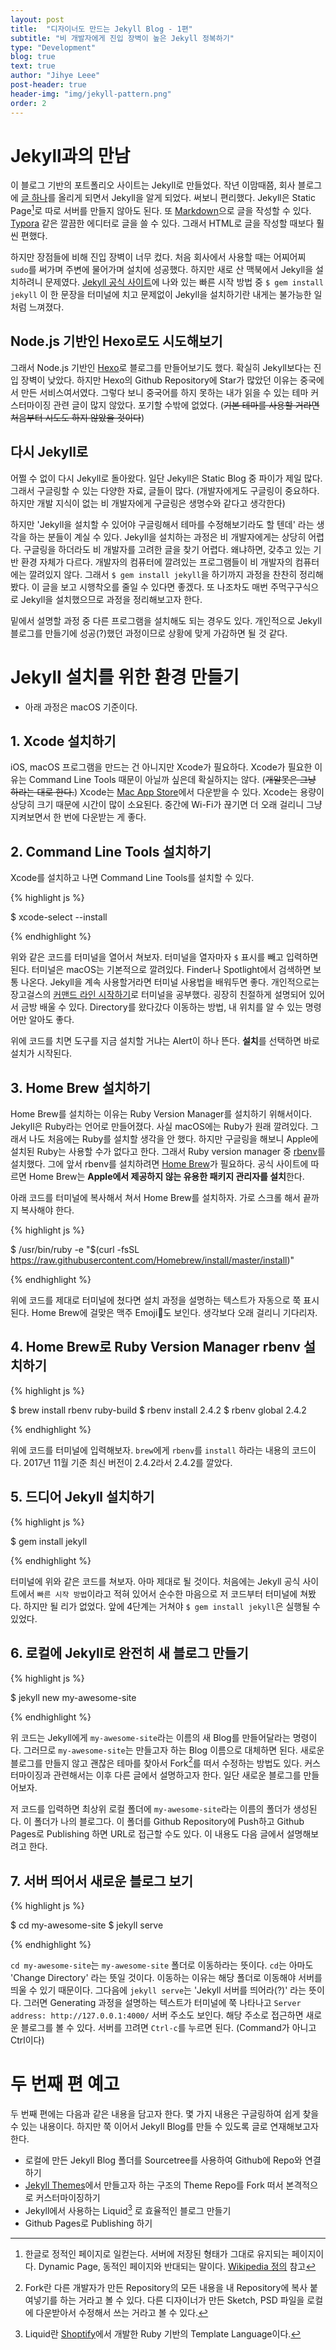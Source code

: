 ```yaml
---
layout: post
title:  "디자이너도 만드는 Jekyll Blog - 1편"
subtitle: "비 개발자에게 진입 장벽이 높은 Jekyll 정복하기"
type: "Development"
blog: true
text: true
author: "Jihye Leee"
post-header: true
header-img: "img/jekyll-pattern.png"
order: 2
---
```


# Jekyll과의 만남

이 블로그 기반의 포트폴리오 사이트는 Jekyll로 만들었다. 작년 이맘때쯤, 회사 블로그에 [글 하나](http://www.ridicorp.com/blog/2016/11/10/highlight/)를 올리게 되면서 Jekyll을 알게 되었다. 써보니 편리했다. Jekyll은 Static Page[^1]로 따로 서버를 만들지 않아도 된다. 또 [Markdown](https://gist.github.com/ihoneymon/652be052a0727ad59601)으로 글을 작성할 수 있다. [Typora](https://typora.io/) 같은 깔끔한 에디터로 글을 쓸 수 있다. 그래서 HTML로 글을 작성할 때보다 훨씬 편했다.

하지만 장점들에 비해 진입 장벽이 너무 컸다. 처음 회사에서 사용할 때는 어찌어찌  `sudo`를 써가며 주변에 물어가며 설치에 성공했다. 하지만 새로 산 맥북에서 Jekyll을 설치하려니 문제였다. [ Jekyll 공식 사이트](https://jekyllrb-ko.github.io/)에 나와 있는 빠른 시작 방법 중 `$ gem install jekyll` 이 한 문장을 터미널에 치고 문제없이 Jekyll을 설치하기란 내게는 불가능한 일처럼 느껴졌다.

## Node.js 기반인 Hexo로도 시도해보기

그래서 Node.js 기반인 [Hexo](https://hexo.io/ko/index.html)로 블로그를 만들어보기도 했다. 확실히 Jekyll보다는 진입 장벽이 낮았다. 하지만 Hexo의 Github Repository에 Star가 많았던 이유는 중국에서 만든 서비스여서였다. 그렇다 보니 중국어를 하지 못하는 내가 읽을 수 있는 테마 커스터마이징 관련 글이 많지 않았다. 포기할 수밖에 없었다. (~~기본 테마를 사용할 거라면 처음부터 시도도 하지 않았을 것이다~~)

## 다시 Jekyll로

어쩔 수 없이 다시 Jekyll로 돌아왔다. 일단 Jekyll은 Static Blog 중 파이가 제일 많다. 그래서 구글링할 수 있는 다양한 자료, 글들이 많다. (개발자에게도 구글링이 중요하다. 하지만 개발 지식이 없는 비 개발자에게 구글링은 생명수와 같다고 생각한다)

하지만 'Jekyll을 설치할 수 있어야 구글링해서 테마를 수정해보기라도 할 텐데' 라는 생각을 하는 분들이 계실 수 있다. Jekyll을 설치하는 과정은 비 개발자에게는 상당히 어렵다. 구글링을 하더라도 비 개발자를 고려한 글을 찾기 어렵다. 왜냐하면, 갖추고 있는 기반 환경 자체가 다르다. 개발자의 컴퓨터에 깔려있는 프로그램들이 비 개발자의 컴퓨터에는 깔려있지 않다. 그래서 `$ gem install jekyll`을 하기까지 과정을 찬찬히 정리해봤다. 이 글을 보고 시행착오를 줄일 수 있다면 좋겠다. 또 나조차도 매번 주먹구구식으로 Jekyll을 설치했으므로 과정을 정리해보고자 한다.

밑에서 설명할 과정 중 다른 프로그램을 설치해도 되는 경우도 있다. 개인적으로 Jekyll 블로그를 만들기에 성공(?)했던 과정이므로 상황에 맞게 가감하면 될 것 같다.

# Jekyll 설치를 위한 환경 만들기

- 아래 과정은 macOS 기준이다.

## 1. Xcode 설치하기

iOS, macOS 프로그램을 만드는 건 아니지만 Xcode가 필요하다. Xcode가 필요한 이유는 Command Line Tools 때문이 아닐까 싶은데 확실하지는 않다. (~~개알못은 그냥 하라는 대로 한다.~~) Xcode는 [Mac App Store](https://itunes.apple.com/kr/app/xcode/id497799835?mt=12)에서 다운받을 수 있다. Xcode는 용량이 상당히 크기 때문에 시간이 많이 소요된다. 중간에 Wi-Fi가 끊기면 더 오래 걸리니 그냥 지켜보면서 한 번에 다운받는 게 좋다.

## 2. Command Line Tools 설치하기

Xcode를 설치하고 나면 Command Line Tools를 설치할 수 있다.

{% highlight js %}

$ xcode-select --install

{% endhighlight %}

위와 같은 코드를 터미널을 열어서 쳐보자. 터미널을 열자마자 `$` 표시를 빼고 입력하면 된다. 터미널은 macOS는 기본적으로 깔려있다. Finder나 Spotlight에서 검색하면 보통 나온다. Jekyll을 계속 사용할거라면 터미널 사용법을 배워두면 좋다. 개인적으로는 장고걸스의 [커맨드 라인 시작하기](https://tutorial.djangogirls.org/ko/intro_to_command_line/)로 터미널을 공부했다. 굉장히 친절하게 설명되어 있어서 금방 배울 수 있다. Directory를 왔다갔다 이동하는 방법, 내 위치를 알 수 있는 명령어만 알아도 좋다. 

위에 코드를 치면 도구를 지금 설치할 거냐는 Alert이 하나 뜬다. **설치**를 선택하면 바로 설치가 시작된다.

## 3. Home Brew 설치하기

Home Brew를 설치하는 이유는 Ruby Version Manager를 설치하기 위해서이다. Jekyll은 Ruby라는 언어로 만들어졌다. 사실 macOS에는 Ruby가 원래 깔려있다. 그래서 나도 처음에는 Ruby를 설치할 생각을 안 했다. 하지만 구글링을 해보니 Apple에 설치된 Ruby는 사용할 수가 없다고 한다. 그래서 Ruby version manager 중 [rbenv](https://github.com/rbenv/rbenv)를 설치했다. 그에 앞서 rbenv를 설치하려면 [Home Brew](https://brew.sh/index_ko.html)가 필요하다. 공식 사이트에 따르면 Home Brew는 **Apple에서 제공하지 않는 유용한 패키지 관리자를 설치**한다.

아래 코드를 터미널에 복사해서 쳐서 Home Brew를 설치하자. 가로 스크롤 해서 끝까지 복사해야 한다.

{% highlight js %}

$ /usr/bin/ruby -e "$(curl -fsSL https://raw.githubusercontent.com/Homebrew/install/master/install)"

{% endhighlight %}

위에 코드를 제대로 터미널에 쳤다면 설치 과정을 설명하는 텍스트가 자동으로 쭉 표시된다. Home Brew에 걸맞은 맥주 Emoji🍺도 보인다. 생각보다 오래 걸리니 기다리자.

## 4. Home Brew로 Ruby Version Manager rbenv 설치하기

{% highlight js %}

$ brew install rbenv ruby-build
$ rbenv install 2.4.2
$ rbenv global 2.4.2

{% endhighlight %}

위에 코드를 터미널에 입력해보자. `brew`에게 `rbenv`를 `install` 하라는 내용의 코드이다. 2017년 11월 기준 최신 버전이 2.4.2라서 2.4.2를 깔았다.

## 5. 드디어 Jekyll 설치하기

{% highlight js %}

$ gem install jekyll

{% endhighlight %}

터미널에 위와 같은 코드를 쳐보자. 아마 제대로 될 것이다. 처음에는 Jekyll 공식 사이트에서 `빠른 시작 방법`이라고 적혀 있어서 순수한 마음으로 저 코드부터 터미널에 쳐봤다. 하지만 될 리가 없었다. 앞에 4단계는 거쳐야 `$ gem install jekyll`은 실행될 수 있었다.

## 6. 로컬에 Jekyll로 완전히 새 블로그 만들기

{% highlight js %}

$ jekyll new my-awesome-site

{% endhighlight %}

위 코드는 Jekyll에게 `my-awesome-site`라는 이름의 새 Blog를 만들어달라는 명령이다. 그러므로 `my-awesome-site`는 만들고자 하는 Blog 이름으로 대체하면 된다. 새로운 블로그를 만들지 않고 괜찮은 테마를 찾아서 Fork[^2]를 떠서 수정하는 방법도 있다. 커스터마이징과 관련해서는 이후 다른 글에서 설명하고자 한다. 일단 새로운 블로그를 만들어보자.

저 코드를 입력하면 최상위 로컬 폴더에 `my-awesome-site`라는 이름의 폴더가 생성된다. 이 폴더가 나의 블로그다. 이 폴더를 Github Repository에 Push하고 Github Pages로 Publishing 하면 URL로 접근할 수도 있다. 이 내용도 다음 글에서 설명해보려고 한다.

## 7. 서버 띄어서 새로운 블로그 보기

{% highlight js %}

$ cd my-awesome-site
$ jekyll serve

{% endhighlight %}

`cd my-awesome-site`는 `my-awesome-site` 폴더로 이동하라는 뜻이다. `cd`는 아마도 'Change Directory' 라는 뜻일 것이다. 이동하는 이유는 해당 폴더로 이동해야 서버를 띄울 수 있기 때문이다. 그다음에 `jekyll serve`는 'Jekyll 서버를 띄어라(?)' 라는 뜻이다. 그러면 Generating 과정을 설명하는 텍스트가 터미널에 쭉 나타나고 `Server address: http://127.0.0.1:4000/` 서버 주소도 보인다. 해당 주소로 접근하면 새로운 블로그를 볼 수 있다. 서버를 끄려면 `Ctrl-c`를 누르면 된다. (Command가 아니고 Ctrl이다)



# 두 번째 편 예고

두 번째 편에는 다음과 같은 내용을 담고자 한다. 몇 가지 내용은 구글링하여 쉽게 찾을 수 있는 내용이다. 하지만 쭉 이어서 Jekyll Blog를 만들 수 있도록 글로 연재해보고자 한다.

- 로컬에 만든 Jekyll Blog 폴더를 Sourcetree를 사용하여 Github에 Repo와 연결하기
- [Jekyll Themes](http://jekyllthemes.org/)에서 만들고자 하는 구조의 Theme Repo를 Fork 떠서 본격적으로 커스터마이징하기 
- Jekyll에서 사용하는 Liquid[^3] 로 효율적인 블로그 만들기
- Github Pages로 Publishing 하기

[^1]: 한글로 정적인 페이지로 일컫는다. 서버에 저장된 형태가 그대로 유지되는 페이지이다. Dynamic Page, 동적인 페이지와 반대되는 말이다. [Wikipedia 정의](https://en.wikipedia.org/wiki/Static_web_page) 참고
[^2]: Fork란 다른 개발자가 만든 Repository의 모든 내용을 내 Repository에 복사 붙여넣기를 하는 거라고 볼 수 있다. 다른 디자이너가 만든 Sketch, PSD 파일을 로컬에 다운받아서 수정해서 쓰는 거라고 볼 수 있다.
[^3]: Liquid란 [Shoptify](https://www.shopify.com/)에서 개발한 Ruby 기반의 Template Language이다.